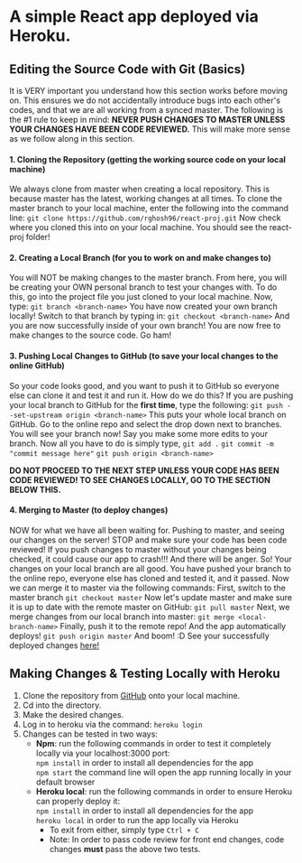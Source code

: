 
# A simple React app deployed via Heroku.

## Editing the Source Code with Git (Basics)
It is VERY important you understand how this section works before moving on. This ensures we do not accidentally introduce bugs into each other's codes, and that we are all working from a synced master.
The following is the #1 rule to keep in mind:
**NEVER PUSH CHANGES TO MASTER UNLESS YOUR CHANGES HAVE BEEN CODE REVIEWED.**
This will make more sense as we follow along in this section.
#### 1. Cloning the Repository (getting the working source code on your local machine)
We always clone from master when creating a local repository. This is because master has the latest, working changes at all times. 
To clone the master branch to your local machine, enter the following into the command line:
`git clone https://github.com/rghosh96/react-proj.git`
Now check where you cloned this into on your local machine. You should see the react-proj folder!
#### 2. Creating a Local Branch (for you to work on and make changes to)
You will NOT be making changes to the master branch. From here, you will be creating your OWN personal branch to test your changes with. To do this, go into the project file you just cloned to your local machine. Now, type:
`git branch <branch-name>`
You have now created your own branch locally! Switch to that branch by typing in:
`git checkout <branch-name>`
And you are now successfully inside of your own branch! You are now free to make changes to the source code. Go ham!
#### 3. Pushing Local Changes to GitHub (to save your local changes to the online GitHub)
So your code looks good, and you want to push it to GitHub so everyone else can clone it and test it and run it. How do we do this?
If you are pushing your local branch to GitHub for the **first time**,  type the following:
`git push --set-upstream origin <branch-name>`
This puts your whole local branch on GitHub. Go to the online repo and select the drop down next to branches. You will see your branch now!
Say you make some more edits to your branch. Now all you have to do is simply type, 
`git add .`
`git commit -m "commit message here"`
`git push origin <branch-name>`

**DO NOT PROCEED TO THE NEXT STEP UNLESS YOUR CODE HAS BEEN CODE REVIEWED! TO SEE CHANGES LOCALLY, GO TO THE SECTION BELOW THIS.**
#### 4. Merging to Master (to deploy changes)
NOW for what we have all been waiting for. Pushing to master, and seeing our changes on the server! STOP and make sure your code has been code reviewed! If you push changes to master without your changes being checked, it could cause our app to crash!!! And there will be anger.
So! Your changes on your local branch are all good. You have pushed your branch to the online repo, everyone else has cloned and tested it, and it passed. Now we can merge it to master via the following commands:
First, switch to the master branch
`git checkout master`
Now let's update master and make sure it is up to date with the remote master on GitHub:
`git pull master`
Next, we merge changes from our local branch into master:
`git merge <local-branch-name>`
Finally, push it to the remote repo! And the app automatically deploys!
`git push origin master`
And boom! :D See your successfully deployed changes [here!](https://quiet-shore-79782.herokuapp.com/)

## Making Changes & Testing Locally with Heroku
1. Clone the repository from [GitHub](https://github.com/rghosh96/react-proj) onto your local machine.
2. Cd into the directory.
3. Make the desired changes.
4. Log in to heroku via the command: 
`heroku login`
5. Changes can be tested in two ways:
    * __Npm__: run the following commands in order to test it completely locally via your localhost:3000 port:  
  `npm install`     in order to install all dependencies for the app  
  `npm start`       the command line will open the app running locally in your default browser
    * __Heroku local__:  run the following commands in order to ensure Heroku can properly deploy it:  
  `npm install`     in order to install all dependencies for the app  
  `heroku local` in order to run the app locally via Heroku  
      * To exit from either, simply type `Ctrl + C`
      * Note: In order to pass code review for front end changes, code changes **must** pass the above two tests.










